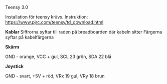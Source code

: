 Teensy 3.0

Installation för teensy krävs. Instruktion: https://www.pjrc.com/teensy/td_download.html

**Kablar**
Siffrorna syftar till raden på breadboarden där kabeln sitter
Färgerna syftar på kabelfärgerna

**Skärm**

GND -  orange, VCC +  gul, SCL 23 grön, SDA 22 blå

**Joystick**

GND -  svart, +5V +  röd, VRx 19 gul, VRy 18 brun

